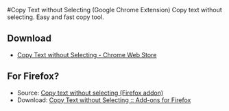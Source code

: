 #Copy Text without Selecting (Google Chrome Extension)
Copy text without selecting. Easy and fast copy tool.

## Download

* [Copy Text without Selecting - Chrome Web Store](https://chrome.google.com/webstore/detail/copy-text-without-selecti/obhagoegpnbklgknnmbglghkfdidegkl)

## For Firefox?

* Source: [Copy text without selecting (Firefox addon)](https://github.com/YujiSoftware/copy-text-without-selecting)
* Download: [Copy Text without Selecting :: Add-ons for Firefox](https://addons.mozilla.org/ja/firefox/addon/copy-text-without-selecting/)
